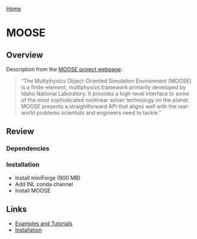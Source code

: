 [Home](../readme.md)
# MOOSE

## Overview

Description from the [MOOSE project webpage](https://mooseframework.inl.gov/):

> "The Multiphysics Object-Oriented Simulation Environment (MOOSE) is a finite-element, multiphysics framework primarily developed by Idaho National Laboratory. It provides a high-level interface to some of the most sophisticated nonlinear solver technology on the planet. MOOSE presents a straightforward API that aligns well with the real-world problems scientists and engineers need to tackle."


## Review

### Dependencies

### Installation
- Install miniForge (900 MB)
- Add INL conda channel
- Install MOOSE


## Links

- [Examples and Tutorials](https://mooseframework.inl.gov/getting_started/examples_and_tutorials/index.html)
- [Installation](https://mooseframework.inl.gov/getting_started/installation/index.html)